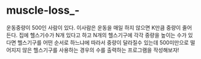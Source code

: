 # muscle-loss_-
운동중량이 500인 사람이 있다. 이사람은 운동을 매일 하지 않으면 K만큼 중량이 줄어든다. 집에 헬스기수가 N개 있다고 하고 N개의 헬스기구에 각각 중량을 높이는 수가 있다면 헬스기구를 어떤 순서로 하느냐에 따라서 중량이 달라질수 있는데 500미만으로 떨어지지 않은 헬스기구를 사용하는 경우의 수를 출력하는 프로그램을 작성해보자!
